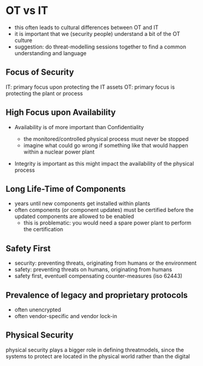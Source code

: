 # OT vs IT

- this often leads to cultural differences between OT and IT
- it is important that we (security people) understand a bit of the OT culture
- suggestion: do threat-modelling sessions together to find a common understanding and language

## Focus of Security

IT: primary focus upon protecting the IT assets
OT: primary focus is protecting the plant or process

## High Focus upon Availability

- Availability is of more important than Confidentiality
  - the monitored/controlled physical process must never be stopped
  - imagine what could go wrong if something like that would happen within a nuclear power plant

- Integrity is important as this might impact the availability of the physical process

## Long Life-Time of Components

- years until new components get installed within plants
- often components (or component updates) must be certified before the updated components are allowed to be enabled
  - this is problematic: you would need a spare power plant to perform the certification

## Safety First

- security: preventing threats, originating from humans or the environment
- safety: preventing threats on humans, originating from humans
- safety first, eventuell compensating counter-measures (iso 62443)

## Prevalence of legacy and proprietary protocols

- often unencrypted
- often vendor-specific and vendor lock-in

## Physical Security

physical security plays a bigger role in defining threatmodels, since the systems to protect are located in the physical world rather than the digital
